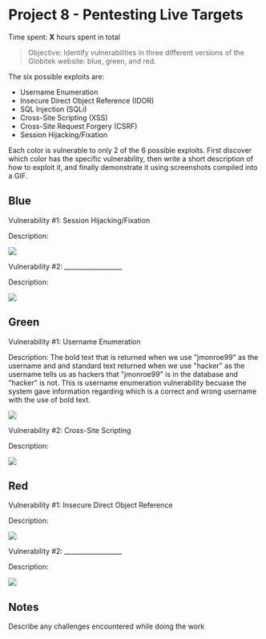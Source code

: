 # Project 8 - Pentesting Live Targets

Time spent: **X** hours spent in total

> Objective: Identify vulnerabilities in three different versions of the Globitek website: blue, green, and red.

The six possible exploits are:

* Username Enumeration
* Insecure Direct Object Reference (IDOR)
* SQL Injection (SQLi)
* Cross-Site Scripting (XSS)
* Cross-Site Request Forgery (CSRF)
* Session Hijacking/Fixation

Each color is vulnerable to only 2 of the 6 possible exploits. First discover which color has the specific vulnerability, then write a short description of how to exploit it, and finally demonstrate it using screenshots compiled into a GIF.

## Blue

Vulnerability #1: Session Hijacking/Fixation

Description:

<img src="http://g.recordit.co/CXUME0aTWJ.gif">

Vulnerability #2: __________________

Description:

<img src="blue-vuln2.gif">

## Green

Vulnerability #1: Username Enumeration

Description: The bold text that is returned when we use "jmonroe99" as the username and and standard text returned when we use "hacker" as the username tells us as hackers that "jmonroe99" is in the database and "hacker" is not. This is username enumeration vulnerability becuase the system gave information regarding which is a correct and wrong username with the use of bold text. 

<img src="http://g.recordit.co/5wCwKNN9VV.gif">

Vulnerability #2: Cross-Site Scripting

Description:

<img src="http://g.recordit.co/96WgGM2QMX.gif">


## Red

Vulnerability #1: Insecure Direct Object Reference

Description:

<img src="http://g.recordit.co/bB1RVWjluf.gif">

Vulnerability #2: __________________

Description:

<img src="red-vuln2.gif">


## Notes

Describe any challenges encountered while doing the work

